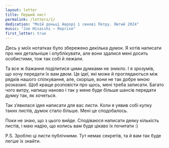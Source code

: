 ```yaml
---
layout: letter
title: Перший лист
permalink: /letters/1/
dedication: "Моїй доньці Аврорі і синові Петру. Лютий 2024"
music: "Joe Hisaishi — Reprise"
first_letter: true
---
```


Десь у моїх нотатках було збережено декілька думок. Я хотів написати про них детальніше і опублікувати, але вони здалися мені досить особистими, тож так собі й лежали.

Та все ж бажання поділитися цими думками не зникло. І я зрозумів, що хочу передати їх вам двом. Це ідеї, які може й проглядаються між рядків нашого спілкування, але, скоріше, вони не так добре мною розказані. Щоб краще розповісти про щось, мені треба записати. Багато чого витру, напишу наново і так у мене буде більше шансів передати думку так, як хочеться.

Так зʼявилася ідея написати для вас листи. Коли я уявив собі купку таких листів, думок стало більше. Мені це сподобалось.

Поки не знаю, що з цього вийде. Сподіваюся написати деяку кількість листів, і маю надію, що колись вам буде цікаво їх почитати :)

P.S. Зроблю ці листи публічними. Тут немає секретів, та й вам так буде легше їх знайти.
